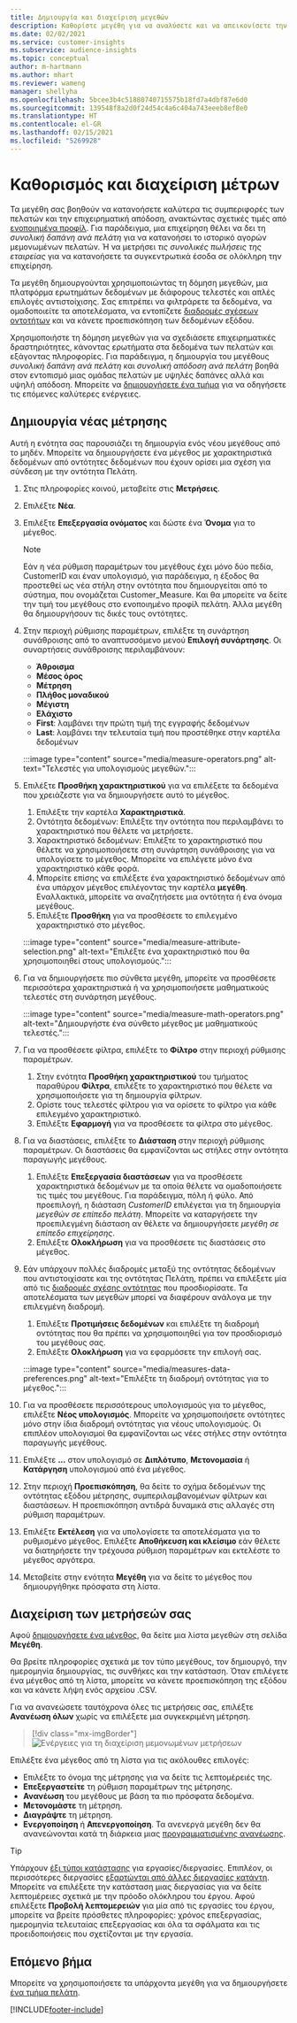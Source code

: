 ```yaml
---
title: Δημιουργία και διαχείριση μεγεθών
description: Καθορίστε μεγέθη για να αναλύσετε και να απεικονίσετε την απόδοση της επιχείρησής σας.
ms.date: 02/02/2021
ms.service: customer-insights
ms.subservice: audience-insights
ms.topic: conceptual
author: m-hartmann
ms.author: mhart
ms.reviewer: wameng
manager: shellyha
ms.openlocfilehash: 5bcee3b4c51880740715575b18fd7a4dbf87e6d0
ms.sourcegitcommit: 139548f8a2d0f24d54c4a6c404a743eeeb8ef8e0
ms.translationtype: HT
ms.contentlocale: el-GR
ms.lasthandoff: 02/15/2021
ms.locfileid: "5269928"
---
```

# <a name="define-and-manage-measures"></a>Καθορισμός και διαχείριση μέτρων

Τα μεγέθη σας βοηθούν να κατανοήσετε καλύτερα τις συμπεριφορές των πελατών και την επιχειρηματική απόδοση, ανακτώντας σχετικές τιμές από [ενοποιημένα προφίλ](data-unification.md). Για παράδειγμα, μια επιχείρηση θέλει να δει τη *συνολική δαπάνη ανά πελάτη* για να κατανοήσει το ιστορικό αγορών μεμονωμένων πελατών. Ή να μετρήσει *τις συνολικές πωλήσεις της εταιρείας* για να κατανοήσετε τα συγκεντρωτικά έσοδα σε ολόκληρη την επιχείρηση.  

Τα μεγέθη δημιουργούνται χρησιμοποιώντας τη δόμηση μεγεθών, μια πλατφόρμα ερωτημάτων δεδομένων με διάφορους τελεστές και απλές επιλογές αντιστοίχισης. Σας επιτρέπει να φιλτράρετε τα δεδομένα, να ομαδοποιείτε τα αποτελέσματα, να εντοπίζετε [διαδρομές σχέσεων οντοτήτων](relationships.md) και να κάνετε προεπισκόπηση των δεδομένων εξόδου.

Χρησιμοποιήστε τη δόμηση μεγεθών για να σχεδιάσετε επιχειρηματικές δραστηριότητες, κάνοντας ερωτήματα στα δεδομένα των πελατών και εξάγοντας πληροφορίες. Για παράδειγμα, η δημιουργία του μεγέθους *συνολική δαπάνη ανά πελάτη* και *συνολική απόδοση ανά πελάτη* βοηθά στον εντοπισμό μιας ομάδας πελατών με υψηλές δαπάνες αλλά και υψηλή απόδοση. Μπορείτε να [δημιουργήσετε ένα τμήμα](segments.md) για να οδηγήσετε τις επόμενες καλύτερες ενέργειες. 

## <a name="create-a-measure"></a>Δημιουργία νέας μέτρησης

Αυτή η ενότητα σας παρουσιάζει τη δημιουργία ενός νέου μεγέθους από το μηδέν. Μπορείτε να δημιουργήσετε ένα μέγεθος με χαρακτηριστικά δεδομένων από οντότητες δεδομένων που έχουν ορίσει μια σχέση για σύνδεση με την οντότητα Πελάτη. 

1. Στις πληροφορίες κοινού, μεταβείτε στις **Μετρήσεις**.

1. Επιλέξτε **Νέα**.

1. Επιλέξτε **Επεξεργασία ονόματος** και δώστε ένα **Όνομα** για το μέγεθος. 
   > [!NOTE]
   > Εάν η νέα ρύθμιση παραμέτρων του μεγέθους έχει μόνο δύο πεδία, CustomerID και έναν υπολογισμό, για παράδειγμα, η έξοδος θα προστεθεί ως νέα στήλη στην οντότητα που δημιουργείται από το σύστημα, που ονομάζεται Customer_Measure. Και θα μπορείτε να δείτε την τιμή του μεγέθους στο ενοποιημένο προφίλ πελάτη. Άλλα μεγέθη θα δημιουργήσουν τις δικές τους οντότητες.

1. Στην περιοχή ρύθμισης παραμέτρων, επιλέξτε τη συνάρτηση συνάθροισης από το αναπτυσσόμενο μενού **Επιλογή συνάρτησης**. Οι συναρτήσεις συνάθροισης περιλαμβάνουν: 
   - **Άθροισμα**
   - **Μέσος όρος**
   - **Μέτρηση**
   - **Πλήθος μοναδικού**
   - **Μέγιστη**
   - **Ελάχιστο**
   - **First**: λαμβάνει την πρώτη τιμή της εγγραφής δεδομένων
   - **Last**: λαμβάνει την τελευταία τιμή που προστέθηκε στην καρτέλα δεδομένων

   :::image type="content" source="media/measure-operators.png" alt-text="Τελεστές για υπολογισμούς μεγεθών.":::

1. Επιλέξτε **Προσθήκη χαρακτηριστικού** για να επιλέξετε τα δεδομένα που χρειάζεστε για να δημιουργήσετε αυτό το μέγεθος.
   
   1. Επιλέξτε την καρτέλα **Χαρακτηριστικά**. 
   1. Οντότητα δεδομένων: Επιλέξτε την οντότητα που περιλαμβάνει το χαρακτηριστικό που θέλετε να μετρήσετε. 
   1. Χαρακτηριστικό δεδομένων: Επιλέξτε το χαρακτηριστικό που θέλετε να χρησιμοποιήσετε στη συνάρτηση συνάθροισης για να υπολογίσετε το μέγεθος. Μπορείτε να επιλέγετε μόνο ένα χαρακτηριστικό κάθε φορά.
   1. Μπορείτε επίσης να επιλέξετε ένα χαρακτηριστικό δεδομένων από ένα υπάρχον μέγεθος επιλέγοντας την καρτέλα **μεγέθη**. Εναλλακτικά, μπορείτε να αναζητήσετε μια οντότητα ή ένα όνομα μεγέθους. 
   1. Επιλέξτε **Προσθήκη** για να προσθέσετε το επιλεγμένο χαρακτηριστικό στο μέγεθος.

   :::image type="content" source="media/measure-attribute-selection.png" alt-text="Επιλέξτε ένα χαρακτηριστικό που θα χρησιμοποιηθεί στους υπολογισμούς.":::

1. Για να δημιουργήσετε πιο σύνθετα μεγέθη, μπορείτε να προσθέσετε περισσότερα χαρακτηριστικά ή να χρησιμοποιήσετε μαθηματικούς τελεστές στη συνάρτηση μεγέθους.

   :::image type="content" source="media/measure-math-operators.png" alt-text="Δημιουργήστε ένα σύνθετο μέγεθος με μαθηματικούς τελεστές.":::

1. Για να προσθέσετε φίλτρα, επιλέξτε το **Φίλτρο** στην περιοχή ρύθμισης παραμέτρων. 
  
   1. Στην ενότητα **Προσθήκη χαρακτηριστικού** του τμήματος παραθύρου **Φίλτρα**, επιλέξτε το χαρακτηριστικό που θέλετε να χρησιμοποιήσετε για τη δημιουργία φίλτρων.
   1. Ορίστε τους τελεστές φίλτρου για να ορίσετε το φίλτρο για κάθε επιλεγμένο χαρακτηριστικό.
   1. Επιλέξτε **Εφαρμογή** για να προσθέσετε τα φίλτρα στο μέγεθος.

1. Για να διαστάσεις, επιλέξτε το **Διάσταση** στην περιοχή ρύθμισης παραμέτρων. Οι διαστάσεις θα εμφανίζονται ως στήλες στην οντότητα παραγωγής μεγέθους.
   1. Επιλέξτε **Επεξεργασία διαστάσεων** για να προσθέσετε χαρακτηριστικά δεδομένων με τα οποία θέλετε να ομαδοποιήσετε τις τιμές του μεγέθους. Για παράδειγμα, πόλη ή φύλο. Από προεπιλογή, η διάσταση *CustomerID* επιλέγεται για τη δημιουργία *μεγεθών σε επίπεδο πελάτη*. Μπορείτε να καταργήσετε την προεπιλεγμένη διάσταση αν θέλετε να δημιουργήσετε *μεγέθη σε επίπεδο επιχείρησης*.
   1. Επιλέξτε **Ολοκλήρωση** για να προσθέσετε τις διαστάσεις στο μέγεθος.

1. Εάν υπάρχουν πολλές διαδρομές μεταξύ της οντότητας δεδομένων που αντιστοιχίσατε και της οντότητας Πελάτη, πρέπει να επιλέξετε μία από τις [διαδρομές σχέσης οντότητας](relationships.md) που προσδιορίσατε. Τα αποτελέσματα των μεγεθών μπορεί να διαφέρουν ανάλογα με την επιλεγμένη διαδρομή.
   1. Επιλέξτε **Προτιμήσεις δεδομένων** και επιλέξτε τη διαδρομή οντότητας που θα πρέπει να χρησιμοποιηθεί για τον προσδιορισμό του μεγέθους σας.
   1. Επιλέξτε **Ολοκλήρωση** για να εφαρμόσετε την επιλογή σας. 

   :::image type="content" source="media/measures-data-preferences.png" alt-text="Επιλέξτε τη διαδρομή οντότητας για το μέγεθος.":::

1. Για να προσθέσετε περισσότερους υπολογισμούς για το μέγεθος, επιλέξτε **Νέος υπολογισμός**. Μπορείτε να χρησιμοποιήσετε οντότητες μόνο στην ίδια διαδρομή οντότητας για νέους υπολογισμούς. Οι επιπλέον υπολογισμοί θα εμφανίζονται ως νέες στήλες στην οντότητα παραγωγής μεγέθους.

1. Επιλέξτε **...** στον υπολογισμό σε **Διπλότυπο**, **Μετονομασία** ή **Κατάργηση** υπολογισμού από ένα μέγεθος.

1. Στην περιοχή **Προεπισκόπηση**, θα δείτε το σχήμα δεδομένων της οντότητας εξόδου μέτρησης, συμπεριλαμβανομένων φίλτρων και διαστάσεων. Η προεπισκόπηση αντιδρά δυναμικά στις αλλαγές στη ρύθμιση παραμέτρων.

1. Επιλέξτε **Εκτέλεση** για να υπολογίσετε τα αποτελέσματα για το ρυθμισμένο μέγεθος. Επιλέξτε **Αποθήκευση και κλείσιμο** εάν θέλετε να διατηρήσετε την τρέχουσα ρύθμιση παραμέτρων και εκτελέστε το μέγεθος αργότερα.

1. Μεταβείτε στην ενότητα **Μεγέθη** για να δείτε το μέγεθος που δημιουργήθηκε πρόσφατα στη λίστα.

## <a name="manage-your-measures"></a>Διαχείριση των μετρήσεών σας

Αφού [δημιουργήσετε ένα μέγεθος](#create-a-measure), θα δείτε μια λίστα μεγεθών στη σελίδα **Μεγέθη**.

Θα βρείτε πληροφορίες σχετικά με τον τύπο μεγέθους, τον δημιουργό, την ημερομηνία δημιουργίας, τις συνθήκες και την κατάσταση. Όταν επιλέγετε ένα μέγεθος από τη λίστα, μπορείτε να κάνετε προεπισκόπηση της εξόδου και να κάνετε λήψη ενός αρχείου .CSV.

Για να ανανεώσετε ταυτόχρονα όλες τις μετρήσεις σας, επιλέξτε **Ανανέωση όλων** χωρίς να επιλέξετε μια συγκεκριμένη μέτρηση.

> [!div class="mx-imgBorder"]
> ![Ενέργειες για τη διαχείριση μεμονωμένων μετρήσεων](media/measure-actions.png "Ενέργειες για τη διαχείριση μεμονωμένων μετρήσεων")

Επιλέξτε ένα μέγεθος από τη λίστα για τις ακόλουθες επιλογές:

- Επιλέξτε το όνομα της μέτρησης για να δείτε τις λεπτομέρειές της.
- **Επεξεργαστείτε** τη ρύθμιση παραμέτρων της μέτρησης.
- **Ανανέωση** του μεγέθους με βάση τα πιο πρόσφατα δεδομένα.
- **Μετονομάστε** τη μέτρηση.
- **Διαγράψτε** τη μέτρηση.
- **Ενεργοποίηση** ή **Απενεργοποίηση**. Τα ανενεργά μεγέθη δεν θα ανανεώνονται κατά τη διάρκεια μιας [προγραμματισμένης ανανέωσης](system.md#schedule-tab).

> [!TIP]
> Υπάρχουν [έξι τύποι κατάστασης](system.md#status-types) για εργασίες/διεργασίες. Επιπλέον, οι περισσότερες διεργασίες [εξαρτώνται από άλλες διεργασίες κατάντη](system.md#refresh-policies). Μπορείτε να επιλέξετε την κατάσταση μιας διεργασίας για να δείτε λεπτομέρειες σχετικά με την πρόοδο ολόκληρου του έργου. Αφού επιλέξετε **Προβολή λεπτομερειών** για μία από τις εργασίες του έργου, μπορείτε να βρείτε πρόσθετες πληροφορίες: χρόνος επεξεργασίας, ημερομηνία τελευταίας επεξεργασίας και όλα τα σφάλματα και τις προειδοποιήσεις που σχετίζονται με την εργασία.

## <a name="next-step"></a>Επόμενο βήμα

Μπορείτε να χρησιμοποιήσετε τα υπάρχοντα μεγέθη για να δημιουργήσετε [ένα τμήμα πελάτη](segments.md).


[!INCLUDE[footer-include](../includes/footer-banner.md)]